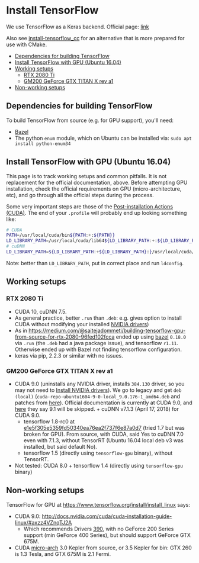 # Install TensorFlow

We use TensorFlow as a Keras backend. Official page: [link](https://www.tensorflow.org/install/)

Also see [install-tensorflow_cc](install-tensorflow_cc.md) for an alternative that is more prepared for use with CMake.

* [Dependencies for building TensorFlow](#dependencies-for-building-tensorflow)
* [Install TensorFlow with GPU (Ubuntu 16.04)](#install-tensorflow-with-gpu-ubuntu-1604)
* [Working setups](#working-setups)
    * [RTX 2080 Ti](#rtx-2080-ti)
    * [GM200 GeForce GTX TITAN X rev a1](#gm200-geforce-gtx-titan-x-rev-a1)
* [Non-working setups](#non-working-setups)

## Dependencies for building TensorFlow
To build TensorFlow from source (e.g. for GPU support), you'll need:
- [Bazel](install-bazel.md)
- The python `enum` module, which on Ubuntu can be installed via: ```sudo apt install python-enum34```

## Install TensorFlow with GPU (Ubuntu 16.04)

This page is to track working setups and common pitfalls. It is not replacement for the official documentation, above. Before attempting GPU installation, check the official requirements on GPU (micro-architecture, etc), and go through all the official steps during the process.

Some very important steps are those of the [Post-installation Actions (CUDA)](https://docs.nvidia.com/cuda/cuda-installation-guide-linux/index.html#post-installation-actions). The end of your `.profile` will probably end up looking something like:
```bash
# CUDA
PATH=/usr/local/cuda/bin${PATH:+:${PATH}}
LD_LIBRARY_PATH=/usr/local/cuda/lib64${LD_LIBRARY_PATH:+:${LD_LIBRARY_PATH}}
# cuDNN
LD_LIBRARY_PATH=${LD_LIBRARY_PATH:+${LD_LIBRARY_PATH}:}/usr/local/cuda/extras/CUPTI/lib64
```
Note: better than `LD_LIBRARY_PATH`, put in correct place and run `ldconfig`.

## Working setups

### RTX 2080 Ti
- CUDA 10, cuDNN 7.5.
- As general practice, better `.run` than `.deb`: e.g. gives option to install CUDA without modifying your installed [NVIDIA drivers](install-nvidia-drivers.md))
- As in https://medium.com/@saitejadommeti/building-tensorflow-gpu-from-source-for-rtx-2080-96fed102fcca ended up using [bazel](install-bazel.md) `0.18.0` via `.run` (the `.deb` had a java package issue), and tensorflow `r1.11`. Otherwise ended up with Bazel not finding tensorflow configuration.
- keras via pip, 2.2.3 or similar with no issues.

### GM200 GeForce GTX TITAN X rev a1
- CUDA 9.0 (uninstalls any NVIDIA driver, installs `384.130` driver, so you may not need to [Install NVIDIA drivers](https://github.com/roboticslab-uc3m/installation-guides/blob/master/install-nvidia-drivers.md)). We go to legacy and get `deb (local)` (`cuda-repo-ubuntu1604-9-0-local_9.0.176-1_amd64.deb` and patches from [here](https://developer.nvidia.com/cuda-90-download-archive?target_os=Linux&target_arch=x86_64&target_distro=Ubuntu&target_version=1604&target_type=deblocal)). Official documentation is currently at CUDA 9.0, and [here](https://github.com/tensorflow/tensorflow/issues/16886#issuecomment-365108781) they say 9.1 will be skipped. + cuDNN v7.1.3 (April 17, 2018) for CUDA 9.0.
   - tensorflow 1.8-rc0 at [e1e5f305e5359fd50340ea76ea2f737f6e87a0d7](https://github.com/tensorflow/tensorflow/tree/e1e5f305e5359fd50340ea76ea2f737f6e87a0d7) (tried 1.7 but was broken for GPU). From source, with CUDA, said Yes to cuDNN 7.0 even with 7.1.3, without TensorRT (Ubuntu 16.04 local deb v3 was installed, but said default No).
   - tensorflow 1.5 (directly using `tensorflow-gpu` binary), without TensorRT.
- Not tested: CUDA 8.0 + tensorflow 1.4 (directly using `tensorflow-gpu` binary)

## Non-working setups
TensorFlow for GPU at https://www.tensorflow.org/install/install_linux says:
   - CUDA 9.0: http://docs.nvidia.com/cuda/cuda-installation-guide-linux/#axzz4VZnqTJ2A
      - Which recommends Drivers [390](http://www.nvidia.com/Download/driverResults.aspx/132530/en-us), with no GeForce 200 Series support (min GeForce 400 Series), but should support GeForce GTX 675M.
   - CUDA [micro-arch](https://en.wikipedia.org/wiki/CUDA#GPUs_supported) 3.0 Kepler from source, or 3.5 Kepler for bin: GTX 260 is 1.3 Tesla, and GTX 675M is 2.1 Fermi.

